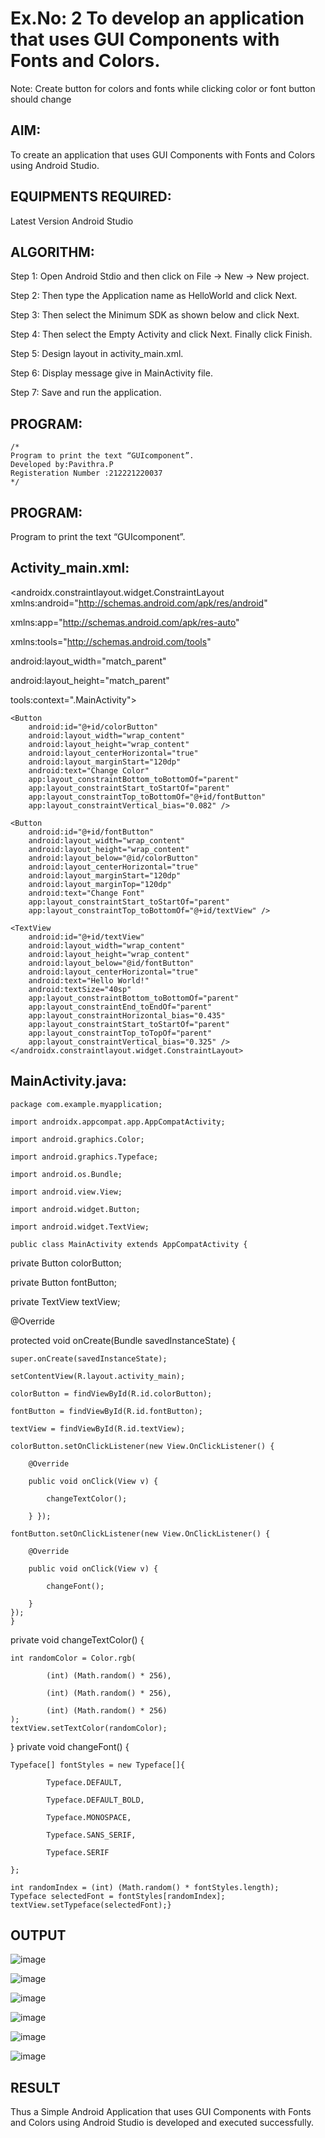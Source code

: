# Ex.No: 2 To develop an application that uses GUI Components with Fonts and Colors. 
Note: Create button for colors and fonts while clicking color or font button should change 


## AIM:

To create an application that uses GUI Components with Fonts and Colors using Android Studio.

## EQUIPMENTS REQUIRED:

Latest Version Android Studio

## ALGORITHM:
Step 1: Open Android Stdio and then click on File -> New -> New project.

Step 2: Then type the Application name as HelloWorld and click Next.

Step 3: Then select the Minimum SDK as shown below and click Next.

Step 4: Then select the Empty Activity and click Next. Finally click Finish.

Step 5: Design layout in activity_main.xml.

Step 6: Display message give in MainActivity file.

Step 7: Save and run the application.

## PROGRAM:
```
/*
Program to print the text “GUIcomponent”.
Developed by:Pavithra.P
Registeration Number :212221220037
*/
```
## PROGRAM:
Program to print the text “GUIcomponent”.

## Activity_main.xml:
<androidx.constraintlayout.widget.ConstraintLayout xmlns:android="http://schemas.android.com/apk/res/android"

xmlns:app="http://schemas.android.com/apk/res-auto"

xmlns:tools="http://schemas.android.com/tools"

android:layout_width="match_parent"

android:layout_height="match_parent"

tools:context=".MainActivity">
```
<Button   
    android:id="@+id/colorButton"
    android:layout_width="wrap_content"
    android:layout_height="wrap_content"
    android:layout_centerHorizontal="true"
    android:layout_marginStart="120dp"
    android:text="Change Color"
    app:layout_constraintBottom_toBottomOf="parent"
    app:layout_constraintStart_toStartOf="parent"
    app:layout_constraintTop_toBottomOf="@+id/fontButton"
    app:layout_constraintVertical_bias="0.082" />

<Button
    android:id="@+id/fontButton"
    android:layout_width="wrap_content"
    android:layout_height="wrap_content"
    android:layout_below="@id/colorButton"
    android:layout_centerHorizontal="true"
    android:layout_marginStart="120dp"
    android:layout_marginTop="120dp"
    android:text="Change Font"
    app:layout_constraintStart_toStartOf="parent"
    app:layout_constraintTop_toBottomOf="@+id/textView" />

<TextView
    android:id="@+id/textView"
    android:layout_width="wrap_content"
    android:layout_height="wrap_content"
    android:layout_below="@id/fontButton"
    android:layout_centerHorizontal="true"
    android:text="Hello World!"
    android:textSize="40sp"
    app:layout_constraintBottom_toBottomOf="parent"
    app:layout_constraintEnd_toEndOf="parent"
    app:layout_constraintHorizontal_bias="0.435"
    app:layout_constraintStart_toStartOf="parent"
    app:layout_constraintTop_toTopOf="parent"
    app:layout_constraintVertical_bias="0.325" />
</androidx.constraintlayout.widget.ConstraintLayout>
```
## MainActivity.java:
```
package com.example.myapplication;

import androidx.appcompat.app.AppCompatActivity;

import android.graphics.Color;

import android.graphics.Typeface;

import android.os.Bundle;

import android.view.View;

import android.widget.Button;

import android.widget.TextView;

public class MainActivity extends AppCompatActivity {
```
private Button colorButton;

private Button fontButton;

private TextView textView;

@Override

protected void onCreate(Bundle savedInstanceState) {

```
super.onCreate(savedInstanceState);

setContentView(R.layout.activity_main);

colorButton = findViewById(R.id.colorButton);

fontButton = findViewById(R.id.fontButton);

textView = findViewById(R.id.textView);

colorButton.setOnClickListener(new View.OnClickListener() {

    @Override
    
    public void onClick(View v) {
    
        changeTextColor();
        
    } });

fontButton.setOnClickListener(new View.OnClickListener() {

    @Override
    
    public void onClick(View v) {
    
        changeFont();
        
    }
});
} 
```
private void changeTextColor() {
```
int randomColor = Color.rgb(

        (int) (Math.random() * 256),
        
        (int) (Math.random() * 256),
        
        (int) (Math.random() * 256)
);
textView.setTextColor(randomColor);
```
} private void changeFont() {
```
Typeface[] fontStyles = new Typeface[]{

        Typeface.DEFAULT,
        
        Typeface.DEFAULT_BOLD,
        
        Typeface.MONOSPACE,
        
        Typeface.SANS_SERIF,
        
        Typeface.SERIF
        
};

int randomIndex = (int) (Math.random() * fontStyles.length);
Typeface selectedFont = fontStyles[randomIndex];
textView.setTypeface(selectedFont);}
```





## OUTPUT
![image](https://github.com/pavi365/Mobile-Application-Development/assets/115135775/ecb39204-080f-45ed-b030-695860e2c0e7)

![image](https://github.com/pavi365/Mobile-Application-Development/assets/115135775/c4c22b7d-2384-4e55-816e-0640bd8c0a89)

![image](https://github.com/pavi365/Mobile-Application-Development/assets/115135775/b5bbc7de-a4e4-4216-b9f7-03e1e1ce27ad)

![image](https://github.com/pavi365/Mobile-Application-Development/assets/115135775/d9330e9f-5b1c-4f86-9ccc-9426195b3b3c)

![image](https://github.com/pavi365/Mobile-Application-Development/assets/115135775/d454b39a-75bf-44fa-a72d-40da3a729c7e)

![image](https://github.com/pavi365/Mobile-Application-Development/assets/115135775/580a88a5-beba-445f-9a1c-2cdc4b6747c0)










## RESULT
Thus a Simple Android Application that uses GUI Components with Fonts and Colors using Android Studio is developed and executed successfully.


